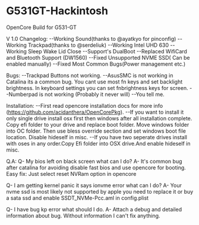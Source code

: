 # G531GT-Hackintosh
OpenCore Build for G531-GT

V 1.0 Changelog:
--Working Sound(thanks to @ayatkyo for pinconfig)
--Working Trackpad(thanks to @serdeliuk)
--Working Intel UHD 630
--Working Sleep Wake Lid Close
--Support's DualBoot
--Replaced WifiCard and Bluetooth Support (DW1560)
--Fixed Unsupported NVME SSD( Can be enabled manually)
--Fixed Most Common Bugs(Power management etc.)

Bugs:
--Trackpad Buttons not working.
--AsusSMC is not working in Catalina its a common bug. You cant use most fn keys and set backlight brightness. In keyboard
settings you can set fnbrightness keys for screen.
--Numberpad is not working (Probably it never will)
--You tell me.

Installation:
--First read opencore installation docs for more info (https://github.com/acidanthera/OpenCorePkg). 
--If you want to install it only single drive install osx first then windows after all installation complete.
Copy efi folder to your drive and replace boot folder. Move windows folder into OC folder. Then use bless override
section and set windows boot file location. Disable hideself in misc.
--If you have two seperate drives install with oses in any order.Copy Efi folder into OSX drive.And enable hideself in misc.


Q.A:
Q- My bios left on black screen what can I do? 
A- It's common bug after catalina for avoiding disable fast bios and use opencore for booting. 
Easy fix: Just select reset NVRam option in opencore

Q- I am getting kernel panic it says ionvme error what can I do?
A- Your nvme ssd is most likely not supported by apple you need to replace it or buy a sata ssd and enable SSDT_NVMe-Pcc.aml
in config.plist

Q- I have bug kp error what should I do. 
A- Attach a debug and detailed information about bug. Without information I can't fix
anything.



